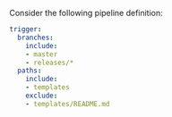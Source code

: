 Consider the following pipeline definition:

```yaml
trigger:
  branches:
    include:
    - master
    - releases/*
  paths:
    include:
    - templates
    exclude:
    - templates/README.md
```